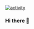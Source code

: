 [![activity](https://badgen.net/badge/Idle/A%20programmer%20is%20just%20a%20tool%20which%20transforms%20caffeine%20into%20code.?color=edca00&labelColor=edca00&icon=discord)](https://github.com/https://apexmods.xyz)

### Hi there 👋

<!--
**ApexModder/ApexModder** is a ✨ _special_ ✨ repository because its `README.md` (this file) appears on your GitHub profile.

Here are some ideas to get you started:

- 🔭 I’m currently working on ...
- 🌱 I’m currently learning ...
- 👯 I’m looking to collaborate on ...
- 🤔 I’m looking for help with ...
- 💬 Ask me about ...
- 📫 How to reach me: ...
- 😄 Pronouns: ...
- ⚡ Fun fact: ...
-->
